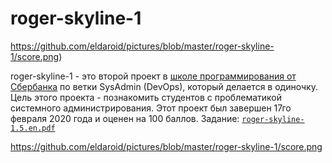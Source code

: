 # roger-skyline-1

https://github.com/eldaroid/pictures/blob/master/roger-skyline-1/score.png)

roger-skyline-1 - это второй проект в [школе программирования от Сбербанка](https://21-school.ru/) по ветки SysAdmin (DevOps), который делается в одиночку. Цель этого проекта - познакомить студентов с проблематикой системного администрирования. Этот проект был завершен 17го февраля 2020 года и оценен на 100 баллов. Задание: [`roger-skyline-1.5.en.pdf`](resources/roger-skyline-1.5.en.pdf)

https://github.com/eldaroid/pictures/blob/master/roger-skyline-1/score.png
